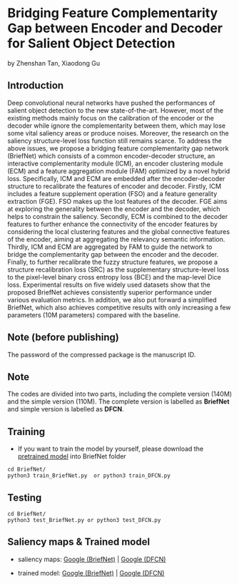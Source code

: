 # Bridging Feature Complementarity Gap between Encoder and Decoder for Salient Object Detection
by Zhenshan Tan, Xiaodong Gu

## Introduction
Deep convolutional neural networks have pushed the performances of salient object detection to the new state-of-the-art. However, most of the existing methods mainly focus on the calibration of the encoder or the decoder while ignore the complementarity between them, which may lose some vital saliency areas or produce noises. Moreover, the research on the saliency structure-level loss function still remains scarce. To address the above issues, we propose a bridging feature complementarity gap network (BriefNet) which consists of a common encoder-decoder structure, an interactive complementarity module (ICM), an encoder clustering module (ECM) and a feature aggregation module (FAM) optimized by a novel hybrid loss. Specifically, ICM and ECM are embedded after the encoder-decoder structure to recalibrate the features of encoder and decoder. Firstly, ICM includes a feature supplement operation (FSO) and a feature generality extraction (FGE). FSO makes up the lost features of the decoder. FGE aims at exploring the generality between the encoder and the decoder, which helps to constrain the saliency. Secondly, ECM is combined to the decoder features to further enhance the connectivity of the encoder features by considering the local clustering features and the global connective features of the encoder, aiming at aggregating the relevancy semantic information. Thirdly, ICM and ECM are aggregated by FAM to guide the network to bridge the complementarity gap between the encoder and the decoder. Finally, to further recalibrate the fuzzy structure features, we propose a structure recalibration loss (SRC) as the supplementary structure-level loss to the pixel-level binary cross entropy loss (BCE) and the map-level Dice loss. Experimental results on five widely used datasets show that the proposed BriefNet achieves consistently superior performance under various evaluation metrics. In addition, we also put forward a simplified BriefNet, which also achieves competitive results with only increasing a few parameters (10M parameters) compared with the baseline.

## Note (before publishing)
The password of the compressed package is the manuscript ID.

## Note
The codes are divided into two parts, including the complete version (140M) and the simple version (110M). The complete version is labelled as **BriefNet** and simple version is labelled as **DFCN**.

## Training
- If you want to train the model by yourself, please download the [pretrained model](https://drive.google.com/file/d/1oJ7-YDGJQAc_H8rS4KLLcpzzOdiALXSk/view?usp=sharing) into BriefNet folder

```
cd BriefNet/
python3 train_BriefNet.py  or python3 train_DFCN.py
```

## Testing
```
cd BriefNet/
python3 test_BriefNet.py or python3 test_DFCN.py 
```

## Saliency maps & Trained model
- saliency maps: [Google (BriefNet)](https://drive.google.com/file/d/187dAU_MDboQrYvrxy8LgHpMFhrgaq4yl/view?usp=sharing) | [Google (DFCN)](https://drive.google.com/file/d/1pQdvnisIqvavDeZfvcBKEslOF0I1RwRG/view?usp=sharing)

- trained model: [Google (BriefNet)](https://drive.google.com/file/d/1oOzYhM58rcOj1aYqCpEuxsRHwM6Q7xD7/view?usp=sharing) | [Google (DFCN)](https://drive.google.com/file/d/1vl7Wg3rrQDfQ4G-BuXnW7Ph_m3KAkafM/view?usp=sharing)


